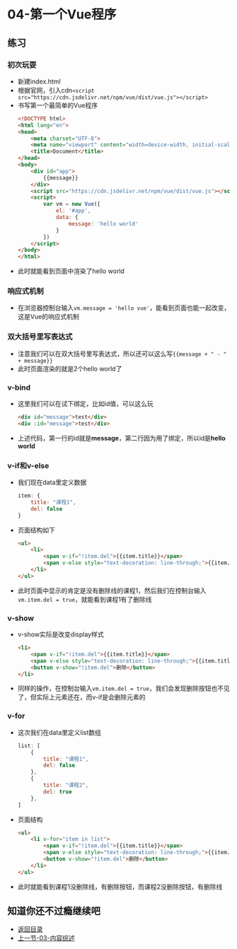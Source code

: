 # 04-第一个Vue程序

## 练习

### 初次玩耍
* 新建index.html
* 根据官网，引入cdn`<script src="https://cdn.jsdelivr.net/npm/vue/dist/vue.js"></script>`
* 书写第一个最简单的Vue程序
    ```html
    <!DOCTYPE html>
    <html lang="en">
    <head>
        <meta charset="UTF-8">
        <meta name="viewport" content="width=device-width, initial-scale=1.0">
        <title>Document</title>
    </head>
    <body>
        <div id="app">
            {{message}}
        </div>
        <script src="https://cdn.jsdelivr.net/npm/vue/dist/vue.js"></script>
        <script>
            var vm = new Vue({
                el: '#app',
                data: {
                    message: 'hello world'
                }
            })
        </script>
    </body>
    </html>    
    ```
* 此时就能看到页面中渲染了hello world

### 响应式机制
* 在浏览器控制台输入`vm.message = 'hello vue'`，能看到页面也能一起改变，这是Vue的响应式机制

### 双大括号里写表达式
* 注意我们可以在双大括号里写表达式，所以还可以这么写`{{message + " - " + message}}`
* 此时页面渲染的就是2个hello world了

### v-bind
* 这里我们可以在试下绑定，比如id值，可以这么玩 
    ```html
    <div id="message">test</div>
    <div :id="message">test</div>    
    ```
* 上述代码，第一行的id就是**message**，第二行因为用了绑定，所以id是**hello world** 

### v-if和v-else
* 我们现在data里定义数据
    ```js
    item: {
        title: "课程1",
        del: false
    }
    ```
* 页面结构如下
    ```html
    <ul>
        <li>
            <span v-if="!item.del">{{item.title}}</span>
            <span v-else style="text-decoration: line-through;">{{item.title}}</span>
        </li>
    </ul> 
    ```    
* 此时页面中显示的肯定是没有删除线的课程1，然后我们在控制台输入`vm.item.del = true`，就能看到课程1有了删除线   

### v-show
* v-show实际是改变display样式
    ```html
    <li>
        <span v-if="!item.del">{{item.title}}</span>
        <span v-else style="text-decoration: line-through;">{{item.title}}</span>
        <button v-show="!item.del">删除</button>
    </li>    
    ```
* 同样的操作，在控制台输入`vm.item.del = true`，我们会发现删除按钮也不见了，但实际上元素还在，而v-if是会删除元素的  

### v-for
* 这次我们在data里定义list数组
    ```js
    list: [
        {
            title: "课程1",
            del: false
        },
        {
            title: "课程2",
            del: true
        },
    ]    
    ```
* 页面结构
    ```html
    <ul>
        <li v-for="item in list">
            <span v-if="!item.del">{{item.title}}</span>
            <span v-else style="text-decoration: line-through;">{{item.title}}</span>
            <button v-show="!item.del">删除</button>
        </li>
    </ul>    
    ```
* 此时就能看到课程1没删除线，有删除按钮，而课程2没删除按钮，有删除线        

## 知道你还不过瘾继续吧       

* [返回目录](../../README.md)
* [上一节-03-内容综述](./03-内容综述.md)